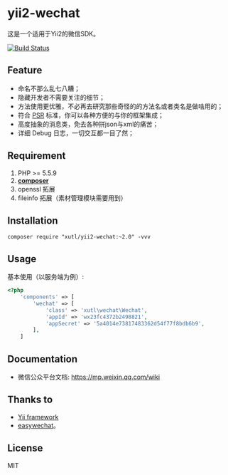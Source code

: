 # yii2-wechat

这是一个适用于Yii2的微信SDK。

[![Build Status](https://travis-ci.org/xutl/yii2-wechat.svg?branch=master)](https://travis-ci.org/xutl/yii2-wechat)

## Feature

 - 命名不那么乱七八糟；
 - 隐藏开发者不需要关注的细节；
 - 方法使用更优雅，不必再去研究那些奇怪的的方法名或者类名是做啥用的；
 - 符合 [PSR](https://github.com/php-fig/fig-standards) 标准，你可以各种方便的与你的框架集成；
 - 高度抽象的消息类，免去各种拼json与xml的痛苦；
 - 详细 Debug 日志，一切交互都一目了然；

## Requirement

1. PHP >= 5.5.9
2. **[composer](https://getcomposer.org/)**
3. openssl 拓展
4. fileinfo 拓展（素材管理模块需要用到）

## Installation

```shell
composer require "xutl/yii2-wechat:~2.0" -vvv
```

## Usage

基本使用（以服务端为例）:

```php
<?php
    'components' => [
        'wechat' => [
            'class' => 'xutl\wechat\Wechat',
            'appId' => 'wx23fc4372b2498821',
            'appSecret' => '5a4014e73817483362d54f77f8bdb6b9',
        ],
    ]
```


## Documentation

- 微信公众平台文档: https://mp.weixin.qq.com/wiki

## Thanks to

* [Yii framework](https://github.com/yiisoft/yii2)
* [easywechat](https://github.com/overtrue/wechat)。

## License

MIT
